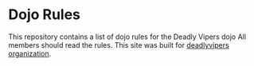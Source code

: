 Dojo Rules
==========

This repository contains a list of dojo rules for the Deadly Vipers dojo
All members should read the rules.
This site was built for [deadlyvipers organization](https://github.com/deadlyvipers).
